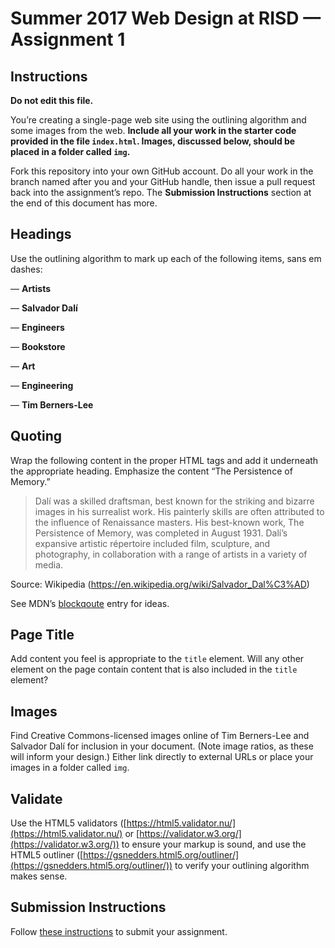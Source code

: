 # Summer 2017 Web Design at RISD — Assignment 1

## Instructions

**Do not edit this file.**

You’re creating a single-page web site using the outlining algorithm and some images from the web. **Include all your work in the starter code provided in the file `index.html`. Images, discussed below, should be placed in a folder called `img`.**

Fork this repository into your own GitHub account. Do all your work in the branch named after you and your GitHub handle, then issue a pull request back into the assignment’s repo. The **Submission Instructions** section at the end of this document has more.

## Headings

Use the outlining algorithm to mark up each of the following items, sans em dashes:

— **Artists**

— **Salvador Dalí**

— **Engineers**

— **Bookstore**

— **Art**

— **Engineering**

— **Tim Berners-Lee**

## Quoting

Wrap the following content in the proper HTML tags and add it underneath the appropriate heading. Emphasize the content “The Persistence of Memory.”

> Dalí was a skilled draftsman, best known for the striking and bizarre images in his surrealist work. His painterly skills are often attributed to the influence of Renaissance masters. His best-known work, The Persistence of Memory, was completed in August 1931. Dalí’s expansive artistic répertoire included film, sculpture, and photography, in collaboration with a range of artists in a variety of media.

Source: Wikipedia (https://en.wikipedia.org/wiki/Salvador_Dal%C3%AD)

See MDN’s [blockqoute](https://developer.mozilla.org/en-US/docs/Web/HTML/Element/blockquote) entry for ideas.

## Page Title

Add content you feel is appropriate to the `title` element. Will any other element on the page contain content that is also included in the `title` element?

## Images

Find Creative Commons-licensed images online of Tim Berners-Lee and Salvador Dalí for inclusion in your document. (Note image ratios, as these will inform your design.) Either link directly to external URLs or place your images in a folder called `img`.

## Validate

Use the HTML5 validators ([https://html5.validator.nu/](https://html5.validator.nu/) or [https://validator.w3.org/](https://validator.w3.org/)) to ensure your markup is sound, and use the HTML5 outliner ([https://gsnedders.html5.org/outliner/](https://gsnedders.html5.org/outliner/)) to verify your outlining algorithm makes sense.

## Submission Instructions

Follow [these instructions](http://code-warrior.github.io/tutorials/submitting-assignments-using-github-desktop/) to submit your assignment.
